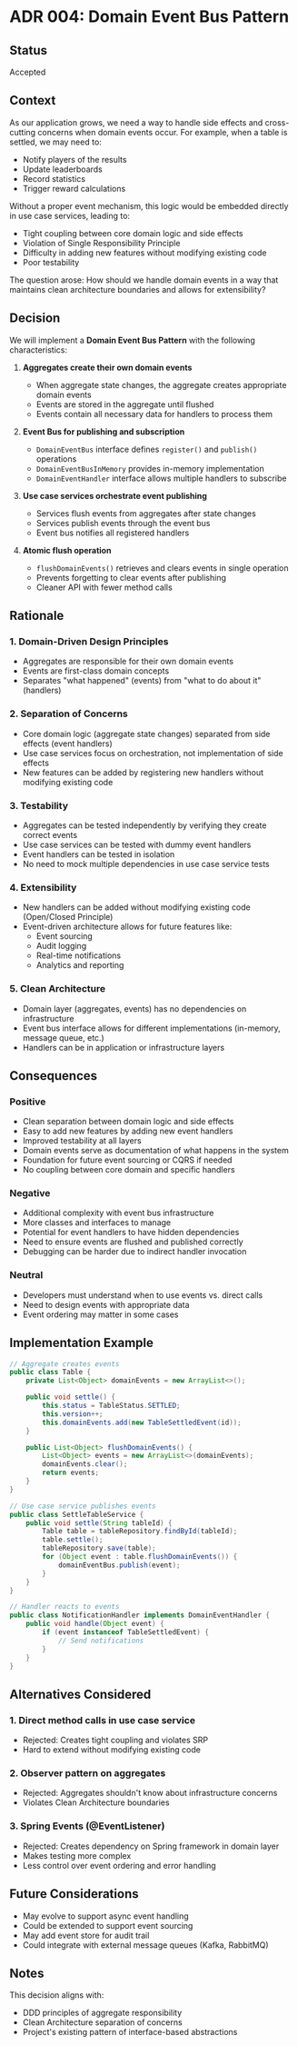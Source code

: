 # ADR 004: Domain Event Bus Pattern

## Status

Accepted

## Context

As our application grows, we need a way to handle side effects and cross-cutting concerns when domain events occur. For example, when a table is settled, we may need to:
- Notify players of the results
- Update leaderboards
- Record statistics
- Trigger reward calculations

Without a proper event mechanism, this logic would be embedded directly in use case services, leading to:
- Tight coupling between core domain logic and side effects
- Violation of Single Responsibility Principle
- Difficulty in adding new features without modifying existing code
- Poor testability

The question arose: How should we handle domain events in a way that maintains clean architecture boundaries and allows for extensibility?

## Decision

We will implement a **Domain Event Bus Pattern** with the following characteristics:

1. **Aggregates create their own domain events**
   - When aggregate state changes, the aggregate creates appropriate domain events
   - Events are stored in the aggregate until flushed
   - Events contain all necessary data for handlers to process them

2. **Event Bus for publishing and subscription**
   - `DomainEventBus` interface defines `register()` and `publish()` operations
   - `DomainEventBusInMemory` provides in-memory implementation
   - `DomainEventHandler` interface allows multiple handlers to subscribe

3. **Use case services orchestrate event publishing**
   - Services flush events from aggregates after state changes
   - Services publish events through the event bus
   - Event bus notifies all registered handlers

4. **Atomic flush operation**
   - `flushDomainEvents()` retrieves and clears events in single operation
   - Prevents forgetting to clear events after publishing
   - Cleaner API with fewer method calls

## Rationale

### 1. Domain-Driven Design Principles
- Aggregates are responsible for their own domain events
- Events are first-class domain concepts
- Separates "what happened" (events) from "what to do about it" (handlers)

### 2. Separation of Concerns
- Core domain logic (aggregate state changes) separated from side effects (event handlers)
- Use case services focus on orchestration, not implementation of side effects
- New features can be added by registering new handlers without modifying existing code

### 3. Testability
- Aggregates can be tested independently by verifying they create correct events
- Use case services can be tested with dummy event handlers
- Event handlers can be tested in isolation
- No need to mock multiple dependencies in use case service tests

### 4. Extensibility
- New handlers can be added without modifying existing code (Open/Closed Principle)
- Event-driven architecture allows for future features like:
  - Event sourcing
  - Audit logging
  - Real-time notifications
  - Analytics and reporting

### 5. Clean Architecture
- Domain layer (aggregates, events) has no dependencies on infrastructure
- Event bus interface allows for different implementations (in-memory, message queue, etc.)
- Handlers can be in application or infrastructure layers

## Consequences

### Positive
- Clean separation between domain logic and side effects
- Easy to add new features by adding new event handlers
- Improved testability at all layers
- Domain events serve as documentation of what happens in the system
- Foundation for future event sourcing or CQRS if needed
- No coupling between core domain and specific handlers

### Negative
- Additional complexity with event bus infrastructure
- More classes and interfaces to manage
- Potential for event handlers to have hidden dependencies
- Need to ensure events are flushed and published correctly
- Debugging can be harder due to indirect handler invocation

### Neutral
- Developers must understand when to use events vs. direct calls
- Need to design events with appropriate data
- Event ordering may matter in some cases

## Implementation Example

```java
// Aggregate creates events
public class Table {
    private List<Object> domainEvents = new ArrayList<>();

    public void settle() {
        this.status = TableStatus.SETTLED;
        this.version++;
        this.domainEvents.add(new TableSettledEvent(id));
    }

    public List<Object> flushDomainEvents() {
        List<Object> events = new ArrayList<>(domainEvents);
        domainEvents.clear();
        return events;
    }
}

// Use case service publishes events
public class SettleTableService {
    public void settle(String tableId) {
        Table table = tableRepository.findById(tableId);
        table.settle();
        tableRepository.save(table);
        for (Object event : table.flushDomainEvents()) {
            domainEventBus.publish(event);
        }
    }
}

// Handler reacts to events
public class NotificationHandler implements DomainEventHandler {
    public void handle(Object event) {
        if (event instanceof TableSettledEvent) {
            // Send notifications
        }
    }
}
```

## Alternatives Considered

### 1. Direct method calls in use case service
- Rejected: Creates tight coupling and violates SRP
- Hard to extend without modifying existing code

### 2. Observer pattern on aggregates
- Rejected: Aggregates shouldn't know about infrastructure concerns
- Violates Clean Architecture boundaries

### 3. Spring Events (@EventListener)
- Rejected: Creates dependency on Spring framework in domain layer
- Makes testing more complex
- Less control over event ordering and error handling

## Future Considerations

- May evolve to support async event handling
- Could be extended to support event sourcing
- May add event store for audit trail
- Could integrate with external message queues (Kafka, RabbitMQ)

## Notes

This decision aligns with:
- DDD principles of aggregate responsibility
- Clean Architecture separation of concerns
- Project's existing pattern of interface-based abstractions